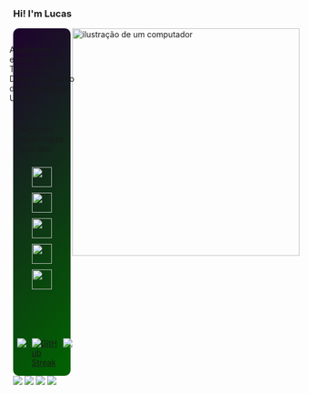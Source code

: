 
### Hi! I'm Lucas
<img src="https://raw.githubusercontent.com/MicaelliMedeiros/micaellimedeiros/master/image/computer-illustration.png" alt="ilustração de um computador" min-width="400px" max-width="400px" width="400px" align="right">
<div style="display: flex; flex-direction: column; align-items: center; gap: 10px; padding: 15px; border-radius: 10px; background: linear-gradient(135deg, #1f022e, #006400);">
 <p>
   Atualmente estudo Curso Técnico em Desenvolvimento de Sistemas na Uninter
   <p>
     Algumas tecnologias que uso:
  <div style="display: flex; gap: 10px; flex-wrap: wrap; justify-content: center;">
    <img src="https://cdn.jsdelivr.net/gh/devicons/devicon@latest/icons/python/python-original.svg" width="35px" height="35px" />
    <img src="https://cdn.jsdelivr.net/gh/devicons/devicon@latest/icons/csharp/csharp-original.svg" width="35px" height="35px" />
    <img src="https://cdn.jsdelivr.net/gh/devicons/devicon@latest/icons/javascript/javascript-original.svg" width="35px" height="35px"/>
    <img src="https://cdn.jsdelivr.net/gh/devicons/devicon@latest/icons/html5/html5-original.svg" width="35px" height="35px" />
    <img src="https://cdn.jsdelivr.net/gh/devicons/devicon@latest/icons/css3/css3-original.svg" width="35px" height="35px" />
  </div>
   </p>
 </p>
  
  <div style="display: flex; gap: 10px;">
    <a href="http://github.com/LucasEmanuel-code">
      <picture>
        <source
          srcset="https://github-readme-stats.vercel.app/api?username=LucasEmanuel-code&show_icons=true&bg_color=006400&title_color=FFFFFF&text_color=FFFFFF&icon_color=FFFFFF"
          media="(prefers-color-scheme: light), (prefers-color-scheme: no-preference)"
        />
      </picture>
    </a>
    <a href="http://github.com/LucasEmanuel-code">
      <img src="https://github-readme-stats.vercel.app/api?username=LucasEmanuel-code&show_icons=true&theme=dark" />
    </a>
    <a href="https://git.io/streak-stats">
    <img src="https://github-readme-streak-stats.herokuapp.com?user=LucasEmanuel-code&theme=dark&hide_border=falso&border_radius=4.6&locale=pt_BR&short_numbers=falso&exclude_days=Sun" alt="GitHub Streak" />
      <a>
        <img src="https://github-readme-stats.vercel.app/api/top-langs/?username=LucasEmanuel-code&layout=compact&theme=dark" />
      </a>
    </a>
  </div>
</div>

<div>
  <a href="https://www.linkedin.com/in/lucasemanuelgoncalves" target="_blank"><img src="https://img.shields.io/badge/LinkedIn-0077B5?style=for-the-badge&logo=linkedin&logoColor=white" target="_blank"></a>
  <a href="mailto:lucasego050@gmail.com" target="_blank"> <img src="https://img.shields.io/badge/Gmail-D14836?style=for-the-badge&logo=gmail&logoColor=white" target="_blank"></a>
  <a href="https://discordapp.com/users/#4425" target="_blank"><img src="https://img.shields.io/badge/Discord-7289DA?style=for-the-badge&logo=discord&logoColor=white" target="_blank"></a>
   <a href="https://instagram.com/s2lucasemanuels2" target="_blank"><img src="https://img.shields.io/badge/-Instagram-%23E4405F?style=for-the-badge&logo=instagram&logoColor=white" target="_blank"></a>
</div>
